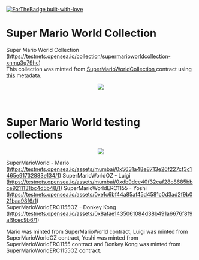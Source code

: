  [![ForTheBadge built-with-love](http://ForTheBadge.com/images/badges/built-with-love.svg)](https://gitHub.com/mirkopezo/)

# Super Mario World Collection
 
Super Mario World Collection (https://testnets.opensea.io/collection/supermarioworldcollection-xnmg3q79hc)  
This collection was minted from [SuperMarioWorldCollection ](https://github.com/mirkopezo/super-mario-world-nft/blob/main/contracts/erc1155-final-collection/SuperMarioWorldCollection.sol) contract using [this](https://github.com/mirkopezo/super-mario-world-nft/tree/main/metadata/final-collection) metadata.
<p align="center">
  <img src="https://i.ibb.co/mSCwt2X/supermarioworldcollection.png" />
</p>

<br/>

# Super Mario World testing collections
<p align="center">
  <img src="https://i.ibb.co/rcYV5KL/supermarioworld.png" />
</p>

SuperMarioWorld - Mario 
(https://testnets.opensea.io/assets/mumbai/0x5631a48e8713e26f227cf3c1465e91732883e134/1)
SuperMarioWorldOZ - Luigi
(https://testnets.opensea.io/assets/mumbai/0xdb9dce40f32caf28c8685bbce9211131bc4d5b48/1)
SuperMarioWorldERC1155 - Yoshi
(https://testnets.opensea.io/assets/0xe1c6bf44a85af45d4581c0d3ad2f9b021baa98f6/1)  
SuperMarioWorldERC1155OZ - Donkey Kong
(https://testnets.opensea.io/assets/0x8afae1435061084d38b491a6676f8f9af9cec9b6/1)


Mario was minted from SuperMarioWorld contract, Luigi was minted from SuperMarioWorldOZ contract, Yoshi was minted from SuperMarioWorldERC1155 contract and Donkey Kong was minted from SuperMarioWorldERC1155OZ contract.


